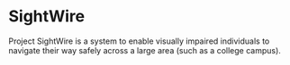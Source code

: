 # SightWire
Project SightWire is a system to enable visually impaired individuals to navigate their way safely across a large area (such as a college campus). 
